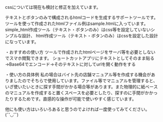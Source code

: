cssについては現在も検討と修正を加えています。

テキストとボタンのみで構成されるhtmlコードを生成するサポートツールです。
ツールを使って作成されたhtmlファイル例はsample.htmlに入っています。
simple_html作成ツール（テキスト・ボタンのみ）はcss等を設定していないシンプルな設計、
html作成ツール（テキスト・ボタンのみ）はcssを設定した設計になっています。

・おすすめの使い方
ツールで作成されたhtmlページをサーバ等を必要としないでスマホ閲覧できます。
ショートカットアプリにテキストとしてそのまま貼る→Base64でエンコード→そのテキストに対してurlを開く動作をする

・使い方の具体例
私の場合はバイト先の店舗マニュアル等を作成する機会がありましたのでそちらで使用しています。ファイル等でマニュアルを管理すると、いざ使いたいときに探す手間がかかる場合等があります。また物理的に紙ベースのマニュアルを作成すると置くスペースを必要としたり、探すのに手間がかかったりするためです。直感的な操作が可能で使いやすく感じています。

他にも使い方はいろいろあると思うのでよければ一度使ってみてください。(˶′◡′˶)


